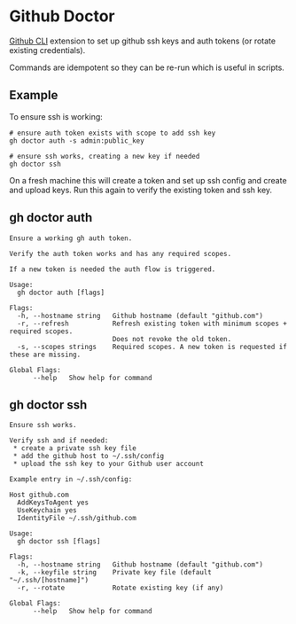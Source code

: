 # Github Doctor

[Github CLI](https://github.com/cli/cli) extension to set up github ssh keys and auth tokens (or rotate existing credentials).

Commands are idempotent so they can be re-run which is useful in scripts.

## Example

To ensure ssh is working:

```shell
# ensure auth token exists with scope to add ssh key
gh doctor auth -s admin:public_key

# ensure ssh works, creating a new key if needed
gh doctor ssh
```

On a fresh machine this will create a token and set up ssh config and create and upload keys. Run this again to verify the existing token and ssh key.

## gh doctor auth

```
Ensure a working gh auth token.

Verify the auth token works and has any required scopes.

If a new token is needed the auth flow is triggered.

Usage:
  gh doctor auth [flags]

Flags:
  -h, --hostname string   Github hostname (default "github.com")
  -r, --refresh           Refresh existing token with minimum scopes + required scopes.
                          Does not revoke the old token.
  -s, --scopes strings    Required scopes. A new token is requested if these are missing.

Global Flags:
      --help   Show help for command
```

## gh doctor ssh

```
Ensure ssh works.

Verify ssh and if needed:
 * create a private ssh key file
 * add the github host to ~/.ssh/config
 * upload the ssh key to your Github user account

Example entry in ~/.ssh/config:

Host github.com
  AddKeysToAgent yes
  UseKeychain yes
  IdentityFile ~/.ssh/github.com

Usage:
  gh doctor ssh [flags]

Flags:
  -h, --hostname string   Github hostname (default "github.com")
  -k, --keyfile string    Private key file (default "~/.ssh/[hostname]")
  -r, --rotate            Rotate existing key (if any)

Global Flags:
      --help   Show help for command
```
